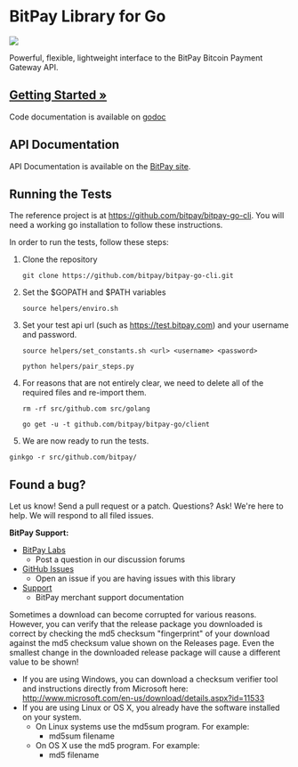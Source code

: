 # BitPay Library for Go 
[![](https://travis-ci.org/bitpay/bitpay-go.svg?branch=master)](http://travis-ci.org/bitpay/bitpay-go)

Powerful, flexible, lightweight interface to the BitPay Bitcoin Payment Gateway API.

## [Getting Started &raquo;](http://dev.bitpay.com/guides/go.html)

Code documentation is available on [godoc](http://godoc.org/github.com/bitpay/bitpay-go)
## API Documentation

API Documentation is available on the [BitPay site](https://bitpay.com/api).

## Running the Tests

The reference project is at https://github.com/bitpay/bitpay-go-cli. You will need a working go installation to follow these instructions.

In order to run the tests, follow these steps:

1. Clone the repository

    `git clone https://github.com/bitpay/bitpay-go-cli.git`

1. Set the $GOPATH and $PATH variables

    `source helpers/enviro.sh`

1. Set your test api url (such as https://test.bitpay.com) and your username and password.

    `source helpers/set_constants.sh <url> <username> <password>` 
    
    `python helpers/pair_steps.py`

1. For reasons that are not entirely clear, we need to delete all of the required files and re-import them.
  
    `rm -rf src/github.com src/golang`

    `go get -u -t github.com/bitpay/bitpay-go/client`

1. We are now ready to run the tests.
  
  `ginkgo -r src/github.com/bitpay/`
 
## Found a bug?
Let us know! Send a pull request or a patch. Questions? Ask! We're here to help. We will respond to all filed issues.

**BitPay Support:**

* [BitPay Labs](https://labs.bitpay.com/c/libraries/python)
  * Post a question in our discussion forums
* [GitHub Issues](https://github.com/bitpay/bitpay-python/issues)
  * Open an issue if you are having issues with this library
* [Support](https://support.bitpay.com)
  * BitPay merchant support documentation

Sometimes a download can become corrupted for various reasons.  However, you can verify that the release package you downloaded is correct by checking the md5 checksum "fingerprint" of your download against the md5 checksum value shown on the Releases page.  Even the smallest change in the downloaded release package will cause a different value to be shown!
  * If you are using Windows, you can download a checksum verifier tool and instructions directly from Microsoft here: http://www.microsoft.com/en-us/download/details.aspx?id=11533
  * If you are using Linux or OS X, you already have the software installed on your system.
    * On Linux systems use the md5sum program.  For example:
      * md5sum filename
    * On OS X use the md5 program.  For example:
      * md5 filename
